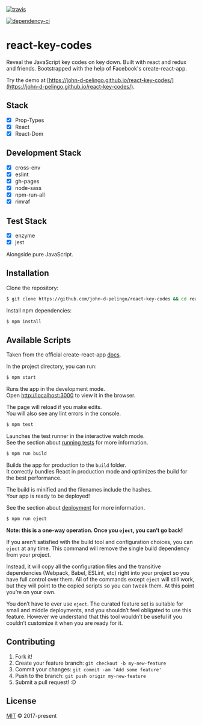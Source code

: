 [![travis][travis-badge]][travis-url]
<!-- [![CircleCI][circle-ci-badge]][circle-ci-url] -->
[![dependency-ci][dependency-ci-badge]][dependency-ci-url]

# react-key-codes

Reveal the JavaScript key codes on key down. Built with react and redux and friends. Bootstrapped with the help of Facebook's create-react-app.                         

Try the demo at [https://john-d-pelingo.github.io/react-key-codes/](https://john-d-pelingo.github.io/react-key-codes/).

## Stack

- [x] Prop-Types
- [x] React
- [x] React-Dom

## Development Stack

- [x] cross-env
- [x] eslint
- [x] gh-pages
- [x] node-sass
- [x] npm-run-all
- [x] rimraf

## Test Stack 

- [x] enzyme
- [x] jest

Alongside pure JavaScript.

## Installation

Clone the repository:

```sh
$ git clone https://github.com/john-d-pelingo/react-key-codes && cd react-key-codes
```

Install npm dependencies:

```sh
$ npm install
```

## Available Scripts

Taken from the official create-react-app [docs](https://github.com/facebookincubator/create-react-app#getting-started).

In the project directory, you can run:

```sh
$ npm start
````

Runs the app in the development mode.<br>
Open [http://localhost:3000](http://localhost:3000) to view it in the browser.

The page will reload if you make edits.<br>
You will also see any lint errors in the console.

```sh
$ npm test
````

Launches the test runner in the interactive watch mode.<br>
See the section about [running tests](https://github.com/facebookincubator/create-react-app/blob/master/packages/react-scripts/template/README.md#running-tests) 
for more information.

```sh
$ npm run build
````

Builds the app for production to the `build` folder.<br>
It correctly bundles React in production mode and optimizes the build for the best performance.

The build is minified and the filenames include the hashes.<br>
Your app is ready to be deployed!

See the section about [deployment](https://github.com/facebookincubator/create-react-app/blob/master/packages/react-scripts/template/README.md#deployment) 
for more information.

```sh
$ npm run eject
````

**Note: this is a one-way operation. Once you `eject`, you can’t go back!**

If you aren’t satisfied with the build tool and configuration choices, you can `eject` at any time. This command will remove the single build 
dependency from your project.

Instead, it will copy all the configuration files and the transitive dependencies (Webpack, Babel, ESLint, etc) right into your project so you have 
full control over them. All of the commands except `eject` will still work, but they will point to the copied scripts so you can tweak them. At this 
point you’re on your own.

You don’t have to ever use `eject`. The curated feature set is suitable for small and middle deployments, and you shouldn’t feel obligated to use this 
feature. However we understand that this tool wouldn’t be useful if you couldn’t customize it when you are ready for it.

## Contributing

1. Fork it!
2. Create your feature branch: `git checkout -b my-new-feature`
3. Commit your changes: `git commit -am 'Add some feature'`
4. Push to the branch: `git push origin my-new-feature`
5. Submit a pull request! :D

## License

[MIT](https://github.com/john-d-pelingo/react-key-codes/blob/master/LICENSE) &copy; 2017-present

[travis-badge]: https://travis-ci.org/john-d-pelingo/react-key-codes.svg?branch=master
[travis-url]: https://travis-ci.org/john-d-pelingo/react-key-codes
[circle-ci-badge]: https://circleci.com/gh/john-d-pelingo/react-key-codes.svg?style=shield
[circle-ci-url]: https://circleci.com/gh/john-d-pelingo/react-key-codes
[dependency-ci-badge]: https://dependencyci.com/github/john-d-pelingo/react-key-codes/badge
[dependency-ci-url]: https://dependencyci.com/github/john-d-pelingo/react-key-codes
